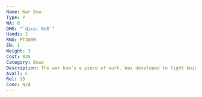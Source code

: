 ```yaml
---
Name: War Bow
Type: P
WA: 0
DMG: "`dice: 6d6`"
Hands: 2
RNG: PT300M
EN: 1
Weight: 3
Cost: 835
Category: Bows
Description: The war bow’s a piece of work. Was developed to fight knights in tough plate armor. Thing stands near two meters tall and fires an arrow with up to 77kg of force. These are the types of bows ya see on the field. Heh, standin’ back and firin’ shots high into the sky to rain down like goddamn meteors. Prefer the cross- bow, but I respect a bowman who wields one of these.
Avail: C
Rel: 15
Conc: N/A
---
```


